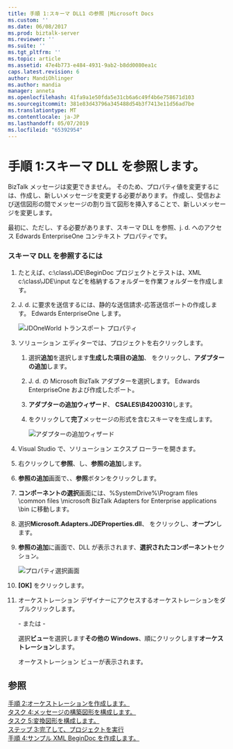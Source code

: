 ```yaml
---
title: 手順 1:スキーマ DLL1 の参照 |Microsoft Docs
ms.custom: ''
ms.date: 06/08/2017
ms.prod: biztalk-server
ms.reviewer: ''
ms.suite: ''
ms.tgt_pltfrm: ''
ms.topic: article
ms.assetid: 47e4b773-e484-4931-9ab2-b8dd0080ea1c
caps.latest.revision: 6
author: MandiOhlinger
ms.author: mandia
manager: anneta
ms.openlocfilehash: 41fa9a1e50fda5e31cb6a6c49f4b6e758671d103
ms.sourcegitcommit: 381e83d43796a345488d54b3f7413e11d56ad7be
ms.translationtype: MT
ms.contentlocale: ja-JP
ms.lasthandoff: 05/07/2019
ms.locfileid: "65392954"
---
```

# <a name="step-1-reference-the-schema-dll"></a>手順 1:スキーマ DLL を参照します。
BizTalk メッセージは変更できません。 そのため、プロパティ値を変更するには、作成し、新しいメッセージを変更する必要があります。 作成し、受信および送信図形の間でメッセージの割り当て図形を挿入することで、新しいメッセージを変更します。  
  
 最初に、ただし、する必要があります、スキーマ DLL を参照、j. d. へのアクセス Edwards EnterpriseOne コンテキスト プロパティです。  
  
### <a name="to-reference-the-schema-dll"></a>スキーマ DLL を参照するには  
  
1. たとえば、c:\class\JDE\BeginDoc プロジェクトとテストは、XML c:\class\JDE\input などを格納するフォルダーを作業フォルダーを作成します。  
  
2. J. d. に要求を送信するには、静的な送信請求-応答送信ポートの作成します。 Edwards EnterpriseOne します。  
  
    ![JDOneWorld トランスポート プロパティ](../core/media/example-2waysendport-ow.gif "example_2waysendport_OW")  
  
3. ソリューション エディターでは、プロジェクトを右クリックします。  
  
   1. 選択**追加**を選択します**生成した項目の追加**、 をクリックし、**アダプターの追加**します。  
  
   2. J. d. の Microsoft BizTalk アダプターを選択します。 Edwards EnterpriseOne および作成したポート。  
  
   3. **アダプターの追加ウィザード**、 **CSALES\B4200310**します。  
  
   4. をクリックして**完了**メッセージの形式を含むスキーマを生成します。  
  
      ![アダプターの追加ウィザード](../core/media/add-adapter-wizard.gif "add_adapter_wizard")  
  
4. Visual Studio で、ソリューション エクスプ ローラーを開きます。  
  
5. 右クリックして**参照**、し、**参照の追加**します。  
  
6. **参照の追加**画面で、、**参照**ボタンをクリックします。  
  
7. **コンポーネントの選択**画面には、%SystemDrive%\Program files \common files \microsoft BizTalk Adapters for Enterprise applications \bin に移動します。  
  
8. 選択**Microsoft.Adapters.JDEProperties.dll**、 をクリックし、**オープン**します。  
  
9. **参照の追加**に画面で、DLL が表示されます、**選択されたコンポーネント**セクション。  
  
     ![プロパティ選択画面](../core/media/properties-selection.gif "properties_selection")  
  
10. **[OK]** をクリックします。  
  
11. オーケストレーション デザイナーにアクセスするオーケストレーションをダブルクリックします。  
  
     \- または -  
  
     選択**ビュー**を選択します**その他の Windows**、順にクリックします**オーケストレーション**します。  
  
     オーケストレーション ビューが表示されます。  
  
## <a name="see-also"></a>参照  
 [手順 2:オーケストレーションを作成します。](../core/step-2-create-the-orchestration2.md)   
 [タスク 4:メッセージの構築図形を構成します。](../core/task-4-configure-the-construct-message-shape1.md)   
 [タスク 5:変換図形を構成します。](../core/task-5-configure-the-transform-shape2.md)   
 [ステップ 3:完了して、プロジェクトを実行](../core/step-3-complete-and-run-the-project1.md)   
 [手順 4:サンプル XML BeginDoc を作成します。](../core/step-4-create-a-sample-xml-begindoc2.md)